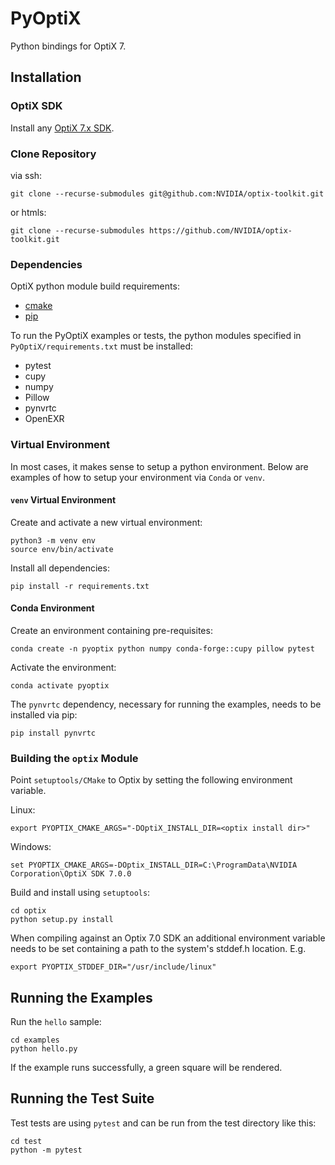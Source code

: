 # PyOptiX

Python bindings for OptiX 7.

## Installation

### OptiX SDK
Install any [OptiX 7.x SDK](https://developer.nvidia.com/optix/downloads/7.3.0/linux64). 

### Clone Repository
via ssh:
```
git clone --recurse-submodules git@github.com:NVIDIA/optix-toolkit.git 
```
or htmls:
```
git clone --recurse-submodules https://github.com/NVIDIA/optix-toolkit.git 
```


### Dependencies
OptiX python module build requirements:
* [cmake](https://cmake.org/)
* [pip](https://pypi.org/project/pip/)

To run the PyOptiX examples or tests, the python modules specified in 
`PyOptiX/requirements.txt` must be installed:
* pytest
* cupy
* numpy
* Pillow
* pynvrtc
* OpenEXR

### Virtual Environment
In most cases, it makes sense to setup a python environment.  Below are examples of how to setup your environment via `Conda` or `venv`.

#### `venv` Virtual Environment
Create and activate a new virtual environment:
```
python3 -m venv env
source env/bin/activate
```
Install all dependencies:
```
pip install -r requirements.txt
```

#### Conda Environment
Create an environment containing pre-requisites:
```
conda create -n pyoptix python numpy conda-forge::cupy pillow pytest
```
Activate the environment:
```
conda activate pyoptix
```
The `pynvrtc` dependency, necessary for running the examples, needs to be installed via pip:
```
pip install pynvrtc
```

### Building the `optix` Module
Point `setuptools/CMake` to Optix by setting the following environment variable.

Linux:
```
export PYOPTIX_CMAKE_ARGS="-DOptiX_INSTALL_DIR=<optix install dir>"
```
Windows:
```
set PYOPTIX_CMAKE_ARGS=-DOptix_INSTALL_DIR=C:\ProgramData\NVIDIA Corporation\OptiX SDK 7.0.0
```

Build and install using `setuptools`:
```
cd optix
python setup.py install
```

When compiling against an Optix 7.0 SDK an additional environment variable needs to be set
containing a path to the system's stddef.h location. E.g.
```
export PYOPTIX_STDDEF_DIR="/usr/include/linux"
```

## Running the Examples

Run the `hello` sample:
```
cd examples
python hello.py
```
If the example runs successfully, a green square will be rendered.

## Running the Test Suite

Test tests are using `pytest` and can be run from the test directory like this:
```
cd test
python -m pytest
```
